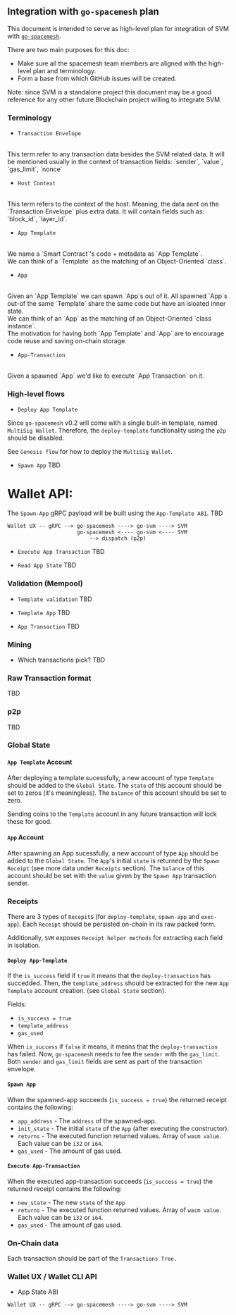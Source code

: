 ## Integration with `go-spacemesh` plan
This document is intended to serve as high-level plan for integration of SVM with [`go-spacemesh`][go-spacemesh].

There are two main purposes for this doc:
* Make sure all the spacemesh team members are aligned with the high-level plan and terminology.
* Form a base from which GitHub issues will be created.

Note: since SVM is a standalone project this document may be a good reference for any other future Blockchain project willing to integrate SVM.

### Terminology

* `Transaction Envelope`
<br/>
This term refer to any transaction data besides the SVM related data.
It will be mentioned usually in the context of transaction fields: `sender`, `value`, `gas_limit`, `nonce`

* `Host Context`
<br/>
This term refers to the context of the host. Meaning, the data sent on the `Transaction Envelope` plus extra data.
It will contain fields such as: `block_id`, `layer_id`.

* `App Template`
<br/>
We name a `Smart Contract`'s code + metadata as `App Template`.
<br/>
We can think of a `Template` as the matching of an Object-Oriented `class`. 

* `App`
<br/>
Given an `App Template` we can spawn `App`s out of it.
All spawned `App`s out-of the same `Template` share the same code but have an isloated inner state.
<br/>
We can think of an `App` as the matching of an Object-Oriented `class instance`. 
<br/>
The motivation for having both `App Template` and `App` are to encourage code reuse and saving on-chain storage.

* `App-Transaction` 
<br/>
Given a spawned `App` we'd like to execute `App Transaction` on it.


### High-level flows
* `Deploy App Template`

Since `go-spacemesh` v0.2 will come with a single built-in template, named `MultiSig Wallet`.
Therefore, the `deploy-template` functionality using the `p2p` should be disabled.

See `Genesis flow` for how to deploy the `MultiSig Wallet`.

* `Spawn App`
TBD



Wallet API:
===========

The `Spawn-App` gRPC payload will be built using the `App-Template ABI`.
TBD

```
Wallet UX -- gRPC --> go-spacemesh ----> go-svm ----> SVM
                      go-spacemesh <---- go-svm <---- SVM
						  --> dispatch (p2p)
```


* `Execute App Transaction`
TBD


* `Read App State`
TBD


### Validation (Mempool)
* `Template validation`
TBD

* `Template App`
TBD

* `App Transaction`
TBD


### Mining
* Which transactions pick?
TBD

 
### Raw Transaction format
TBD


### p2p
TBD


### Global State

#### `App Template` Account
After deploying a template sucessfully, a new account of type `Template` should be added to the `Global State`.
The `state` of this account should be set to zeros (it's meaningless).
The `balance` of this account should be set to zero.

Sending coins to the `Template` account in any future transaction will lock these for good. 


#### `App` Account
After spawning an App sucessfully, a new account of type `App` should be added to the `Global State`.
The `App`'s initial `state` is returned by the `Spawn Receipt` (see more data under `Receipts` section).
The `balance` of this account should be set with the `value` given by the `Spawn App` transaction sender.


### Receipts

There are 3 types of `Recepit`s (for `deploy-template`, `spawn-app` and `exec-app`).
Each `Receipt` should be persisted on-chain in its raw packed form.

Additionally, `SVM` exposes `Receipt helper methods` for extracting each field in isolation.

#### `Deploy App-Template` 

If the `is_success` field if `true` it means that the `deploy-transaction` has succedded.
Then, the `template_address` should be extracted for the new `App Template` account creation. (see `Global State` section).

Fields:
* `is_success = true`
* `template_address` 
* `gas_used`

When `is_success` if `false` it means, it means that the `deploy-transaction` has failed.
Now, `go-spacemesh` needs to fee the `sender` with the `gas_limit`.
Both `sender` and `gas_limit` fields are sent as part of the transaction envelope.


#### `Spawn App`
When the spawned-app succeeds (`is_success = true`) the returned receipt contains the following:
* `app_address` - The `address` of the spawned-app.
* `init_state`  - The initial `state` of the `App` (after executing the constructor).
* `returns`     - The executed function returned values. Array of `wasm value`. Each value can be `i32` or `i64`.
* `gas_used`    - The amount of gas used.

#### `Execute App-Transaction` 
When the executed app-transaction succeeds (`is_success = true`) the returned receipt contains the following:
* `new_state` - The new `state` of the `App`
* `returns`   - The executed function returned values. Array of `wasm value`. Each value can be `i32` or `i64`.
* `gas_used`  - The amount of gas used.


### On-Chain data
Each transaction should be part of the `Transactions Tree.`


### Wallet UX / Wallet CLI API

* App State ABI

```
Wallet UX -- gRPC --> go-spacemesh ----> go-svm ----> SVM 
```

[go-spacemesh]: https://github.com/spacemeshos/go-spacemesh
